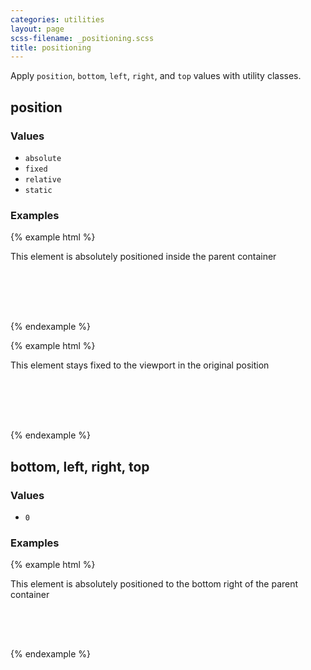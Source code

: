 ```yaml
---
categories: utilities
layout: page
scss-filename: _positioning.scss
title: positioning
---
```

Apply `position`, `bottom`, `left`, `right`, and `top` values with utility classes.

## position

### Values
* `absolute`
* `fixed`
* `relative`
* `static`

### Examples
{% example html %}
<div class="background-color--gray-15 position--relative width--100percent" style="height: 8em;">
  <div class="background-color--gray-12 position--absolute">
    This element is absolutely positioned inside the parent container
  </div>
</div>
{% endexample %}

{% example html %}
<div class="background-color--gray-15 position--relative width--100percent" style="height: 8em;">
  <div class="background-color--gray-12 position--fixed">
    This element stays fixed to the viewport in the original position
  </div>
</div>
{% endexample %}


## bottom, left, right, top

### Values
* `0`

### Examples
{% example html %}
<div class="background-color--gray-15 position--relative width--100percent" style="height: 8em;">
  <div class="background-color--gray-12 bottom--0 position--absolute right--0">
    This element is absolutely positioned to the bottom right of the parent container
  </div>
</div>
{% endexample %}
